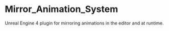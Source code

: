# Mirror_Animation_System
Unreal Engine 4 plugin for mirroring animations in the editor and at runtime.
